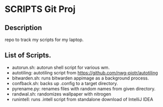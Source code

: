 # SCRIPTS Git Proj

## Description
repo to track my scripts for my laptop. 

## List of Scripts. 
+ autorun.sh: autorun shell script for various wm. 
+ autotiling: autotiling script from https://github.com/nwg-piotr/autotiling
+ bitwarden.sh: runs bitwarden appimage as a background process. 
+ confback.sh: backs up .config to a target directory.
+ pyrename.py: renames files with random names from given directory.
+ randwal.sh: randomizes wallpaper with nitrogen
+ runintell: runs .intell script from standalone download of IntelliJ IDEA 
